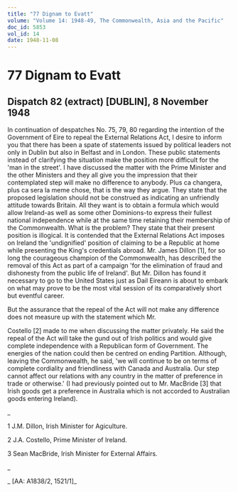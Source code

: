 ```yaml
---
title: "77 Dignam to Evatt"
volume: "Volume 14: 1948-49, The Commonwealth, Asia and the Pacific"
doc_id: 5853
vol_id: 14
date: 1948-11-08
---
```


# 77 Dignam to Evatt

## Dispatch 82 (extract) [DUBLIN], 8 November 1948

In continuation of despatches No. 75, 79, 80 regarding the intention of the Government of Eire to repeal the External Relations Act, I desire to inform you that there has been a spate of statements issued by political leaders not only in Dublin but also in Belfast and in London. These public statements instead of clarifying the situation make the position more difficult for the 'man in the street'. I have discussed the matter with the Prime Minister and the other Ministers and they all give you the impression that their contemplated step will make no difference to anybody. Plus ca changera, plus ca sera la meme chose, that is the way they argue. They state that the proposed legislation should not be construed as indicating an unfriendly attitude towards Britain. All they want is to obtain a formula which would allow Ireland-as well as some other Dominions-to express their fullest national independence while at the same time retaining their membership of the Commonwealth. What is the problem? They state that their present position is illogical. It is contended that the External Relations Act imposes on Ireland the 'undignified' position of claiming to be a Republic at home while presenting the King's credentials abroad. Mr. James Dillon [1], for so long the courageous champion of the Commonwealth, has described the removal of this Act as part of a campaign 'for the elimination of fraud and dishonesty from the public life of Ireland'. But Mr. Dillon has found it necessary to go to the United States just as Dail Eireann is about to embark on what may prove to be the most vital session of its comparatively short but eventful career.

But the assurance that the repeal of the Act will not make any difference does not measure up with the statement which Mr.

Costello [2] made to me when discussing the matter privately. He said the repeal of the Act will take the gund out of Irish politics and would give complete independence with a Republican form of Government. The energies of the nation could then be centred on ending Partition. Although, leaving the Commonwealth, he said, 'we will continue to be on terms of complete cordiality and friendliness with Canada and Australia. Our step cannot affect our relations with any country in the matter of preference in trade or otherwise.' (I had previously pointed out to Mr. MacBride [3] that Irish goods get a preference in Australia which is not accorded to Australian goods entering Ireland).

_

1 J.M. Dillon, Irish Minister for Agiculture.

2 J.A. Costello, Prime Minister of Ireland.

3 Sean MacBride, Irish Minister for External Affairs.

_

_ [AA: A1838/2, 1521/1]_
